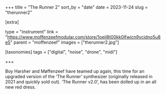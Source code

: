+++
title = "The Runner 2"
sort_by = "date"
date = 2023-11-24
slug = "therunner2"

[extra]

type = "instrument"
link = "https://www.moffenzeefmodular.com/store/1oejl8t00kk0lfwicn9ycidno5u8e5"
parent = "moffenzeef"
images = ["therunner2.jpg"]

[taxonomies]
tags = ["digital", "noise", "drone", "midi"]

+++

Boy Harsher and Møffenzeef have teamed up again, this time for an upgraded version of the ‘The Runner’ synthesizer (originally released in 2021 and quickly sold out). ‘The Runner v2.0’, has been dolled up in an all new red dress.

